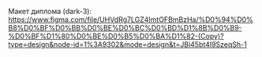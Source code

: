 Макет диплома (dark-3): https://www.figma.com/file/UHVdRg7LGZ4ImtOFBmBzHa/%D0%94%D0%B8%D0%BF%D0%BB%D0%BE%D0%BC%D0%BD%D1%8B%D0%B9-%D0%BF%D1%80%D0%BE%D0%B5%D0%BA%D1%82-(Copy)?type=design&node-id=1%3A9302&mode=design&t=JBi45bt4I9SzeqSh-1
